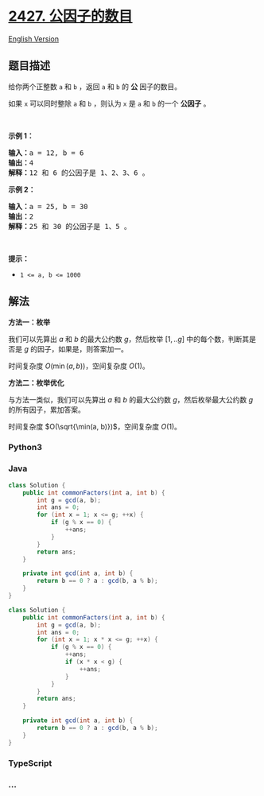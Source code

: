 # [2427. 公因子的数目](https://leetcode.cn/problems/number-of-common-factors)

[English Version](/solution/2400-2499/2427.Number%20of%20Common%20Factors/README_EN.md)

## 题目描述

<!-- 这里写题目描述 -->

<p>给你两个正整数 <code>a</code> 和 <code>b</code> ，返回 <code>a</code> 和 <code>b</code> 的 <strong>公</strong> 因子的数目。</p>

<p>如果 <code>x</code> 可以同时整除 <code>a</code> 和 <code>b</code> ，则认为 <code>x</code> 是 <code>a</code> 和 <code>b</code> 的一个 <strong>公因子</strong> 。</p>

<p>&nbsp;</p>

<p><strong>示例 1：</strong></p>

<pre><strong>输入：</strong>a = 12, b = 6
<strong>输出：</strong>4
<strong>解释：</strong>12 和 6 的公因子是 1、2、3、6 。
</pre>

<p><strong>示例 2：</strong></p>

<pre><strong>输入：</strong>a = 25, b = 30
<strong>输出：</strong>2
<strong>解释：</strong>25 和 30 的公因子是 1、5 。</pre>

<p>&nbsp;</p>

<p><strong>提示：</strong></p>

<ul>
	<li><code>1 &lt;= a, b &lt;= 1000</code></li>
</ul>

## 解法

<!-- 这里可写通用的实现逻辑 -->

**方法一：枚举**

我们可以先算出 $a$ 和 $b$ 的最大公约数 $g$，然后枚举 $[1,..g]$ 中的每个数，判断其是否是 $g$ 的因子，如果是，则答案加一。

时间复杂度 $O(\min(a, b))$，空间复杂度 $O(1)$。

**方法二：枚举优化**

与方法一类似，我们可以先算出 $a$ 和 $b$ 的最大公约数 $g$，然后枚举最大公约数 $g$ 的所有因子，累加答案。

时间复杂度 $O(\sqrt{\min(a, b)})$，空间复杂度 $O(1)$。

<!-- tabs:start -->

### **Python3**

<!-- 这里可写当前语言的特殊实现逻辑 -->





### **Java**

<!-- 这里可写当前语言的特殊实现逻辑 -->

```java
class Solution {
    public int commonFactors(int a, int b) {
        int g = gcd(a, b);
        int ans = 0;
        for (int x = 1; x <= g; ++x) {
            if (g % x == 0) {
                ++ans;
            }
        }
        return ans;
    }

    private int gcd(int a, int b) {
        return b == 0 ? a : gcd(b, a % b);
    }
}
```

```java
class Solution {
    public int commonFactors(int a, int b) {
        int g = gcd(a, b);
        int ans = 0;
        for (int x = 1; x * x <= g; ++x) {
            if (g % x == 0) {
                ++ans;
                if (x * x < g) {
                    ++ans;
                }
            }
        }
        return ans;
    }

    private int gcd(int a, int b) {
        return b == 0 ? a : gcd(b, a % b);
    }
}
```













### **TypeScript**





### **...**

```

```


